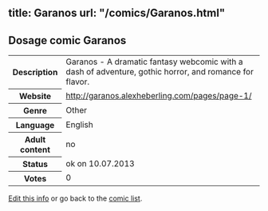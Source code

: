 title: Garanos
url: "/comics/Garanos.html"
---
Dosage comic Garanos
-----------------------------------------

<p id="msg"></p>
<script type="text/javascript">
if (window.location.search === '?edit_info_mail=sent_ok') {
  var elem = document.getElementById("msg");
  elem.innerHTML = 'Edited information sucessfully sent for review, which is usually done daily. Thanks!';
  elem.className = 'ok';
}
</script>
<table class="comicinfo">
<tr>
<th>Description</th><td>Garanos - A dramatic fantasy webcomic with a dash of adventure, gothic horror, and romance for flavor.</td>
</tr>
<tr>
<th>Website</th><td><a href="http://garanos.alexheberling.com/pages/page-1/">http://garanos.alexheberling.com/pages/page-1/</a></td>
</tr>
<tr>
<th>Genre</th><td>Other</td>
</tr>
<tr>
<th>Language</th><td>English</td>
</tr>
<tr>
<th>Adult content</th><td>no</td>
</tr>
<tr>
<th>Status</th><td>ok on 10.07.2013</td>
</tr>
<tr>
<th>Votes</th><td>0</td>
</tr>
</table>

[Edit this info](Garanos_edit.html) or go back to the [comic list](../comic-index.html).

